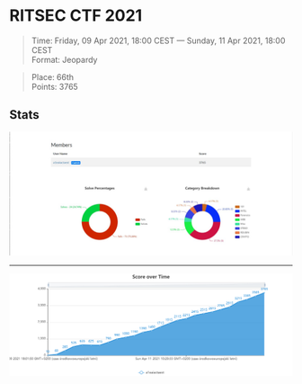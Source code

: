 # RITSEC CTF 2021

> Time: Friday, 09 Apr 2021, 18:00 CEST — Sunday, 11 Apr 2021, 18:00 CEST   
> Format: Jeopardy    

> Place: 66th   
> Points: 3765   

## Stats

<p align="center">
  <img src="docs/stats1.jpg">
</p>

---

<p align="center">
  <img src=docs/stats2.jpg>
</p>
